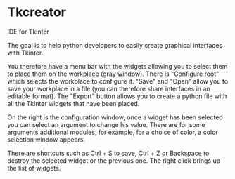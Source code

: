 # Tkcreator
IDE for Tkinter

The goal is to help python developers to easily create graphical interfaces with Tkinter.


You therefore have a menu bar with the widgets allowing you to select them to place them on the workplace (gray window).
There is "Configure root" which selects the workplace to configure it.
"Save" and "Open" allow you to save your workplace in a file (you can therefore share interfaces in an editable format).
The "Export" button allows you to create a python file with all the Tkinter widgets that have been placed.

On the right is the configuration window, once a widget has been selected you can select an argument 
to change his value.
There are for some arguments additional modules, for example, for a choice of color, a color selection window appears.

There are shortcuts such as Ctrl + S to save, Ctrl + Z or Backspace to destroy the selected widget or the previous one.
The right click brings up the list of widgets.
